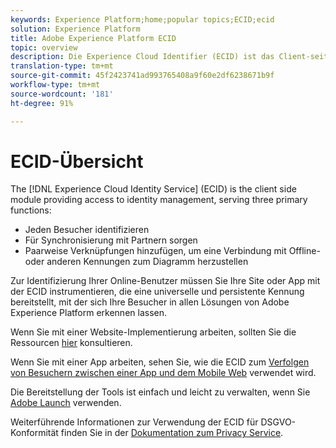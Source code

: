 ```yaml
---
keywords: Experience Platform;home;popular topics;ECID;ecid
solution: Experience Platform
title: Adobe Experience Platform ECID
topic: overview
description: Die Experience Cloud Identifier (ECID) ist das Client-seitige Modul, das Zugriff auf die Identitätsverwaltung und drei Hauptfunktionen bietet.
translation-type: tm+mt
source-git-commit: 45f2423741ad993765408a9f60e2df6238671b9f
workflow-type: tm+mt
source-wordcount: '181'
ht-degree: 91%

---
```



# ECID-Übersicht

The [!DNL Experience Cloud Identity Service] (ECID) is the client side module providing access to identity management, serving three primary functions:

- Jeden Besucher identifizieren
- Für Synchronisierung mit Partnern sorgen
- Paarweise Verknüpfungen hinzufügen, um eine Verbindung mit Offline- oder anderen Kennungen zum Diagramm herzustellen

Zur Identifizierung Ihrer Online-Benutzer müssen Sie Ihre Site oder App mit der ECID instrumentieren, die eine universelle und persistente Kennung bereitstellt, mit der sich Ihre Besucher in allen Lösungen von Adobe Experience Platform erkennen lassen.

Wenn Sie mit einer Website-Implementierung arbeiten, sollten Sie die Ressourcen [hier](https://docs.adobe.com/content/help/de-DE/id-service/using/home.html) konsultieren.

Wenn Sie mit einer App arbeiten, sehen Sie, wie die ECID zum [Verfolgen von Besuchern zwischen einer App und dem Mobile Web](https://docs.adobe.com/content/help/de-DE/mobile-services/ios/sdk-reference-ios/hybrid-app.html) verwendet wird.

Die Bereitstellung der Tools ist einfach und leicht zu verwalten, wenn Sie [Adobe Launch](https://docs.adobe.com/content/help/de-DE/launch/using/overview.html) verwenden.

Weiterführende Informationen zur Verwendung der ECID für DSGVO-Konformität finden Sie in der [Dokumentation zum Privacy Service](../privacy-service/identity-data.md).

